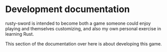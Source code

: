 # Development documentation

rusty-sword is intended to become both a game someone could enjoy playing and themselves customizing, and also my own personal exercise in learning Rust.

This section of the documentation over here is about developing this game.

